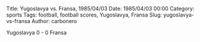 Title: Yugoslavya vs. Fransa, 1985/04/03
Date: 1985/04/03 00:00
Category: sports
Tags: football, football scores, Yugoslavya, Fransa
Slug: yugoslavya-vs-fransa
Author: carbonero


Yugoslavya 0 - 0 Fransa
